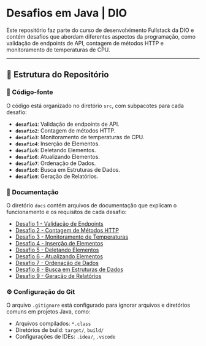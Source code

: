 # Desafios em Java | DIO

Este repositório faz parte do curso de desenvolvimento Fullstack da DIO e contém desafios que abordam diferentes aspectos da programação, como validação de endpoints de API, contagem de métodos HTTP e monitoramento de temperaturas de CPU.

---

## 📂 Estrutura do Repositório

### 📁 Código-fonte
O código está organizado no diretório `src`, com subpacotes para cada desafio:

- **`desafio1`**: Validação de endpoints de API.
- **`desafio2`**: Contagem de métodos HTTP.
- **`desafio3`**: Monitoramento de temperaturas de CPU.
- **`desafio4`**: Inserção de Elementos.
- **`desafio5`**: Deletando Elementos.
- **`desafio6`**: Atualizando Elementos.
- **`desafio7`**: Ordenação de Dados.
- **`desafio8`**: Busca em Estruturas de Dados.
- **`desafio9`**: Geração de Relatórios.

### 📄 Documentação

O diretório `docs` contém arquivos de documentação que explicam o funcionamento e os requisitos de cada desafio:

- [Desafio 1 - Validação de Endpoints](docs/Desafio1.md)
- [Desafio 2 - Contagem de Métodos HTTP](docs/Desafio2.md)
- [Desafio 3 - Monitoramento de Temperaturas](docs/Desafio3.md)
- [Desafio 4 - Inserção de Elementos](docs/Desafio4.md)
- [Desafio 5 - Deletando Elementos](docs/Desafio5.md)
- [Desafio 6 - Atualizando Elementos](docs/Desafio6.md)
- [Desafio 7 - Ordenação de Dados](docs/Desafio7.md)
- [Desafio 8 - Busca em Estruturas de Dados](docs/Desafio8.md)
- [Desafio 9 - Geração de Relatórios](docs/Desafio9.md)

### ⚙️ Configuração do Git

O arquivo `.gitignore` está configurado para ignorar arquivos e diretórios comuns em projetos Java, como:

- Arquivos compilados: `*.class`
- Diretórios de build: `target/`, `build/`
- Configurações de IDEs: `.idea/`, `.vscode`
